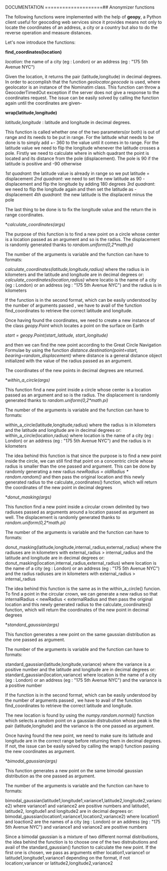 
DOCUMENTATION
====================## Anonymizer functions

The following functions were implemented with the help of **geopy**, a Python client useful for geocoding web services since it provides means not only to locate the coordinates of an address, a city or a country but also to do the reverse operation and measure distances.

Let's now introduce the functions:

**find_coordinates(location)**

_location_: the name of a city (eg : London) or an address (eg : "175 5th Avenue NYC")

Given the location, it returns the pair (latitude,longitude) in decimal degrees.
In order to accomplish that the function _geolocator.geocode_ is used,
where geolocator is an instance of the Nominatim class.
This function can throw a GeocoderTimedOut exception if the server does not give a response to the coordinates request.
The issue can be easily solved by calling the function again until the coordinates are given-


**wrap(latitude,longitude)**

_latitude,longitude_ : latitude and longitude in decimal degrees.

This function is called whether one of the two parameters(or both) is out of range and its needs to be put in range.
For the latitude what needs to be done is to simply add +- 360 to the value until it comes in to range.
For the latitude value we need to flip the longitude whenever the latitude crosses a pole.
Firstly we need to calculate where in which quadrant the point is located and its distance from the pole (displacement).
The pole is 90 if the latitude is positive and -90 otherwise

*1st quadrant*: the latitude value is already in range so we put latitude = displacement 
*2nd quadrant*: we need to set the new latitude as 90 - displacement
and flip the longitude by adding 180 degrees
*3rd quadrant*: we need to flip the longitude again and then set the latitude as -displacement
*4th quadrant*: the new latitude is the displacent minus the pole

The last thing to be done is to fix the longitude value and the return the in range coordinates.


**calculate_coordinates(*args)**

The purpose of this function is to find a new point on a circle whose center is a location passed as an argument and so is the radius.
The displacement is randomly generated thanks to _random.uniform(0,2*math.pi)_

The number of the arguments is variable and the function can have to formats:

_calculate_coordinates(latitude,longitude,radius)_
where the radius is in kilometers and the latitude and longitude are in decimal degrees
or:
_calculate_coordinates(location,radius)_ where locatio is the name of a city (eg : London) or an address (eg : "175 5th Avenue NYC") and the radius is in kilometers

If the function is in the second format, which can be easily understood by the number of arguments passed , we have to avail of the function find_coordinates to retrieve the correct latitude and longitude.

Once having found the coordinates, we need to create a new instance of the class _geopy.Point_ which locates a point on the surface on Earth 

_start = geopy.Point(start_latitude, start_longitude)_

and then we can find the new point according to the Great Circle Navigation Formulae by using the function 
_distance.destination(point=start, bearing=random_displacement)_
where distance is a general distance object initialized with the value of the radius passed as an argument.

The coordinates of the new points in decimal degrees are returned.


**within_a_circle(*args)**

This function find a new point inside a circle whose center is a location passed as an argument and so is the radius.
The displacement is randomly generated thanks to _random.uniform(0,2*math.pi)_

The number of the arguments is variable and the function can have to formats:

within_a_circle(latitude,longitude,radius)
where the radius is in kilometers and the latitude and longitude are in decimal degrees
or:
within_a_circle(location,radius) where location is the name of a city (eg : London) or an address (eg : "175 5th Avenue NYC") and the radius is in kilometers

The idea behind this function is that since the purpose is to find a new point inside the circle, we can still find that point on a concentric circle whose radius is smaller than the one passed and argument.
This can be done by randomly generating a new radius 
_newRadius = oldRadius * random.random()_
and then pass the original location and this newly generated radius to the calculate_coordinates() function, which will return the coordinates of the new point in decimal degrees 

**donut_masking(*args)**

This function find a new point inside a circular crown delimited by two radiuses passed as arguments around a location passed as argument as well. 
The displacement is randomly generated thanks to _random.uniform(0,2*math.pi)_

The number of the arguments is variable and the function can have to formats:

donut_masking(latitude,longitude,internal_radius,external_radius)
where the radiuses are in kilometers with external_radius > internal_radius and the latitude and longitude are in decimal degrees
or:
donut_masking(location,internal_radius,external_radius) where location is the name of a city (eg : London) or an address (eg : "175 5th Avenue NYC") and the radius  radiuses are in kilometers with external_radius > internal_radius

The idea behind this function is the same as in the within_a_circle() funcion.
To find a point in the circular crown, we can generate a new radius so that   internalRadius < newRadius < externalRadius
and then pass the original location and this newly generated radius to the calculate_coordinates() function, which will return the coordinates of the new point in decimal degrees 


**standard_gaussian(*args)**

This function generates a new point on the same gaussian distribution as the one passed as argument.

The number of the arguments is variable and the function can have to formats:

standard_gaussian(latitude,longitude,variance) where the variance is a positive number and the latitude and longitude are in decimal degrees
or:
standard_gaussian(location,variance) where location is the name of a city (eg : London) or an address (eg : "175 5th Avenue NYC") and the variance is a positive number

If the function is in the second format, which can be easily understood by the number of arguments passed , we have to avail of the function find_coordinates to retrieve the correct latitude and longitude. 

The new location is found by using the _numpy.random.normal()_ function which selects a random point on a gaussian distrubution whose peak is the pair (latitude,longitude) and the variance is the one passed as argument.

Once having found the new point, we need to make sure its latitude and longitude are in the correct range before returning them in decimal degrees. 
If not, the issue can be easily solved by calling the wrap() function passing the new coordinates as argument.

**bimodal_gaussian(*args)**

This function generates a new point on the same bimodal gaussian distribution as the one passed as argument.

The number of the arguments is variable and the function can have to formats:

bimodal_gaussian(latitude1,longitude1,variance1,latitude2,longitude2,variance2) where variance1 and variance2 are positive numbers and latitude1, latitude2, longitude1 and longitude2 are in decimal degrees
or:
bimodal_gaussian(location1,variance1,location2,variance2) where location1 and loaction2 are the names of a city (eg : London) or an address (eg : "175 5th Avenue NYC") and variance1 and variance2 are positive numbers

Since a bimodal gaussian is a mixture of two different normal distributions, the idea behind the function is to choose one of the two distrubutions and avail of the standard_gaussian() function to calculate the new point.
If the first one is chosen, we pass as arguments either location1,variance1 or latitude1,longitude1,variance1 depending on the format, if not locationr,variancer or latitude2,longitude2,variance2

















